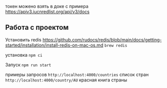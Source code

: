 токен можено взять в доке с примера
https://apiv3.iucnredlist.org/api/v3/docs

## Работа с проектом
Установить redis https://github.com/rudocs/redis/blob/main/docs/getting-started/installation/install-redis-on-mac-os.md
`brew redis`

установка
`npm ci`

Запуск
`npm run start`

примеры запросов
`http://localhost:4000/countries` список стран
`http://localhost:4000/country/AU` красная книга страны
